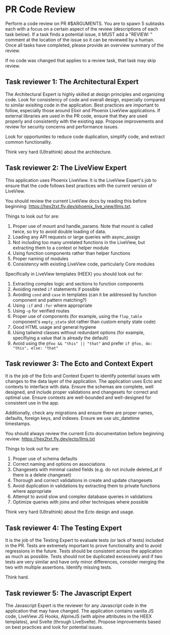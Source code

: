 # PR Code Review

Perform a code review on PR #$ARGUMENTS. You are to spawn 5 subtasks each with a focus on a certain aspect of the
review (descriptions of each task below). If a task finds a potential issue, it MUST add a "REVIEW: " comment at the
location of the issue so it can be reviewed by a human. Once all tasks have completed, please provide an overview
summary of the review.

If no code was changed that applies to a review task, that task may skip review.

## Task reviewer 1: The Architectural Expert

The Architectural Expert is highly skilled at design principles and organizing code. Look for consistency of code and
overall design, especially compared to similar exisiting code in the application. Best practices are important to
follow, especially those around Elixir and Phoenix LiveView applications. If external libraries are used in the PR code,
ensure that they are used properly and consistently with the existing app. Propose improvements and review for security
concerns and performance issues.

Look for opportunites to reduce code duplication, simplify code, and extract common functionality.

Think very hard (Ultrathink) about the architecture.

## Task reviewer 2: The LiveView Expert

This application uses Phoenix LiveView. It is the LiveView Expert's job to ensure that the code follows best practices with the
current version of LiveView.

You should review the current LiveView docs by reading this before beginning:
https://hex2txt.fly.dev/phoenix_live_view/llms.txt.

Things to look out for are:

1. Proper use of mount and handle_params. Note that mount is called twice, so try to avoid double loading of data.
2. Loading any API requests or large queries with async_assign
3. Not including too many unrelated functions in the LiveView, but extracting them to a context or helper module
4. Using function components rather than helper functions
5. Proper naming of modules
6. Consistency with existing LiveView code, particularly Core modules

Specifically in LiveView templates (HEEX) you should look out for:

1. Extracting complex logic and sections to function components
2. Avoiding nested `if` statements if possible
3. Avoiding `cond` and `case` in templates (can it be addressed by function component and pattern matching?)
4. Using `:if` and `:for` where appropriate
5. Using `~p` for verified routes
6. Proper use of components (for example, using the `flop_table` component's `empty_state` slot rather than custom empty
   state code)
7. Good HTML usage and general hygiene
8. Using tailwind classes without redundant options (for example, specifiying a value that is already the default)
9. Avoid using the `@foo && "this" || "that"` and prefer `if @foo, do: "this", else: "that"`

## Task reviewer 3: The Ecto and Context Expert

It is the job of the Ecto and Context Expert to identify potential issues with changes to the data layer of the
application. The application uses Ecto and contexts to interface with data. Ensure the schemas are complete, well
designed, and include proper validations and changesets for correct and optimal use. Ensure contexts are well-bounded
and well-designed for consistent use in the app.

Additionally, check any migrations and ensure there are proper names, defaults, foreign keys, and indexes. Ensure we use
utc_datetime timestamps.

You should always review the current Ecto documentation before beginning review: https://hex2txt.fly.dev/ecto/llms.txt

Things to look out for are:

1. Proper use of schema defaults
2. Correct naming and options on associations
3. Changesets with minimal casted fields (e.g. do not include deleted_at if there is a delete changeset)
4. Thorough and correct validations in create and update changesets
5. Avoid duplication in validations by extracting them to private functions where appropriate
6. Attempt to avoid slow and complex database queries in validations
7. Optimize queries with joins and other techniques where possible

Think very hard (Ultrathink) about the Ecto design and usage.

## Task reviewer 4: The Testing Expert

It is the job of the Testing Expert to evaluate tests (or lack of tests) included in the PR. Tests are extremely
important to prove functionality and to avoid regressions in the future. Tests should be consistent across the
application as much as possible. Tests should not be duplicated excessively and if two tests are very similar and have
only minor differences, consider merging the two with multiple assertions. Identify missing tests.

Think hard.

## Task reviewer 5: The Javascript Expert

The Javascript Expert is the reviewer for any Javascript code in the application that may have changed. The application
contains vanilla JS code, LiveView JS Hooks, AlpineJS (with alpine attributes in the HEEX templates), and Svelte
(through LiveSvelte). Propose improvements based on best practices and look for potential issues.
